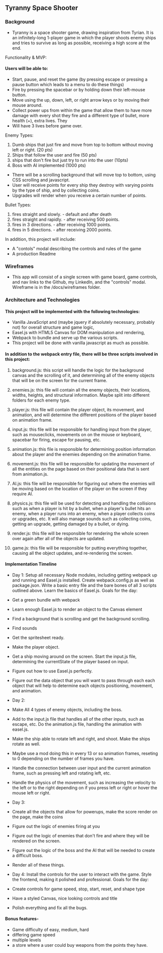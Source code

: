 ## Tyranny Space Shooter

### Background

* Tyranny is a space shooter game, drawing inspiration from Tyrian. It is an infinitely-long 1-player game in which the player shoots enemy ships and tries to survive as long as possible, receiving a high score at the end.

Functionality & MVP:

#### Users will be able to:

 * Start, pause, and reset the game (by pressing escape or pressing a pause button which leads to a menu to do these things)
 * Fire by pressing the spacebar or by holding down their left-mouse button.
 * Move using the up, down, left, or right arrow keys or by moving their mouse around.
 * Collect power ups from within the game that allow them to have more damage with every shot they fire and a different type of bullet, more health (+), extra lives. They
 * Will have 3 lives before game over.

 Enemy Types:
 1. Dumb ships that just fire and move from top to bottom without moving left or right. (20 pts)
 2. Ships that follow the user and fire (50 pts)
 3. ships that don't fire but just try to run into the user (10pts)
 4. Boss with AI implemented (1000 pts)

 * There will be a scrolling background that will move top to bottom, using CSS scrolling and javascript.
 * User will receive points for every ship they destroy with varying points by the type of ship, and by collecting coins.
 * Upgrades will render when you receive a certain number of points.

 Bullet Types:
 1. fires straight and slowly. - default and after death
 2. fires straight and rapidly. - after receiving 500 points.
 3. fires in 3 directions. - after receiving 1000 points.
 4. fires in 5 directions. - after receiving 2000 points.

In addition, this project will include:

* A "contols" modal describing the controls and rules of the game
* A production Readme

### Wireframes

* This app will consist of a single screen with game board, game controls, and nav links to the Github, my LinkedIn, and the "controls" modal. Wireframe is in the /docs/wireframes folder.

### Architecture and Technologies

#### This project will be implemented with the following technologies:

* Vanilla JavaScript and (maybe jquery if absolutely necessary, probably not) for overall structure and game logic,
* Easel.js with HTML5 Canvas for DOM manipulation and rendering,
* Webpack to bundle and serve up the various scripts.
* This project will be done with vanilla javascript as much as possible.

#### In addition to the webpack entry file, there will be three scripts involved in this project:

1. background.js: this script will handle the logic for the background canvas and the scrolling of it, and determining all of the enemy objects that will be on the screen for the current frame.

2. enemies.js: this file will contain all the enemy objects, their locations, widths, heights, and structural information. Maybe split into different folders for each enemy type.

3. player.js: this file will contain the player object, its movement, and animation, and will determine the different positions of the player based on animation frame.

4. input.js: this file will be responsible for handling input from the player, such as mouseclicks, movements on on the mouse or keyboard, spacebar for firing, escape for pausing, etc.

5. animation.js: this file is responsible for determining position information about the player and the enemies depending on the animation frame.

6. movement.js: this file will be responsible for updating the movement of all the entities on the page based on their positional data that is sent from animation.js.

7. AI.js: this file will be responsible for figuring out where the enemies will be moving based on the location of the player on the screen if they require AI.

8. physics.js: this file will be used for detecting and handling the collisions such as when a player is hit by a bullet, when a player's bullet hits an enemy, when a player runs into an enemy, when a player collects
coins or upgrades, etc. It will also manage sounds such as collecting coins, getting an upgrade, getting damaged by a bullet, or dying.

9. render.js: this file will be responsible for rendering the whole screen over again after all of the objects are updated.

10. game.js: this file will be responsible for putting everything together, causing all the object updates, and re-rendering the screen.

#### Implementation Timeline

* Day 1: Setup all necessary Node modules, including getting webpack up and running and Easel.js installed. Create webpack.config.js as well as package.json. Write a basic entry file and the bare bones of all 3 scripts outlined above. Learn the basics of Easel.js. Goals for the day:

* Get a green bundle with webpack
* Learn enough Easel.js to render an object to the Canvas element
* Find a background that is scrolling and get the background scrolling.
* Find sounds
* Get the spritesheet ready.
* Make the player object.
* Get a ship moving around on the screen. Start the input.js file, determining the currentState of the player based on input.
* Figure out how to use Easel.js perfectly.
* Figure out the data object that you will want to pass through each each object that will help to determine each objects positioning, movement, and animation.


* Day 2:

* Make All 4 types of enemy objects, including the boss.
* Add to the input.js file that handles all of the other inputs, such as escape, etc. Do the animation.js file, handling the animation with easel.js.
* Make the ship able to rotate left and right, and shoot. Make the ships rotate as well.
* Maybe use a mod doing this in every 13 or so animation frames, reseting to 0 depending on the number of frames you have.
* Handle the connection between user input and the current animation frame, such as pressing left and rotating left, etc.
* Handle the physics of the movement, such as increasing the velocity to the left or to the right depending on if you press left or right or hover the mouse left or right.

* Day 3:

* Create all the objects that allow for powerups, make the score render on the page, make the coins
* Figure out the logic of enemies firing at you
* Figure out the logic of enemies that don't fire and where they will be rendered on the screen.
* Figure out the logic of the boss and the AI that will be needed to create a difficult boss.
* Render all of these things.


* Day 4: Install the controls for the user to interact with the game. Style the frontend, making it polished and professional. Goals for the day:

* Create controls for game speed, stop, start, reset, and shape type
* Have a styled Canvas, nice looking controls and title
* Polish everything and fix all the bugs.

#### Bonus features-

* Game difficulty of easy, medium, hard
* differing game speed
* multiple levels
* a store where a user could buy weapons from the points they have.
